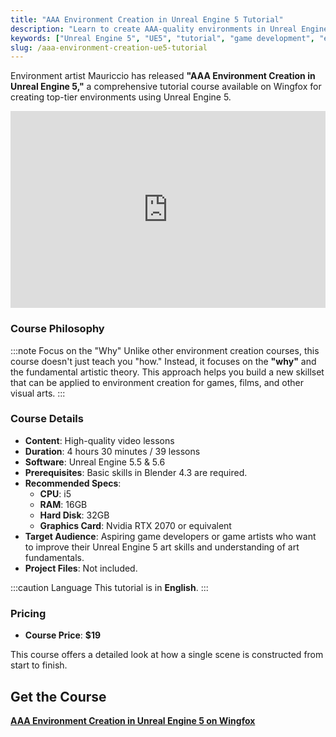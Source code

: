 ```yaml
---
title: "AAA Environment Creation in Unreal Engine 5 Tutorial"
description: "Learn to create AAA-quality environments in Unreal Engine 5 with this comprehensive tutorial course by Mauriccio, available on Wingfox."
keywords: ["Unreal Engine 5", "UE5", "tutorial", "game development", "environment art", "3D art", "gamedev", "Wingfox", "Mauriccio"]
slug: /aaa-environment-creation-ue5-tutorial
---
```


Environment artist Mauriccio has released **"AAA Environment Creation in Unreal Engine 5,"** a comprehensive tutorial course available on Wingfox for creating top-tier environments using Unreal Engine 5.

<iframe width="100%" height="315" src="https://www.youtube.com/embed/9KIY7V1ww0k" title="YouTube video player" frameborder="0" allow="accelerometer; autoplay; clipboard-write; encrypted-media; gyroscope; picture-in-picture" allowfullscreen></iframe>

### Course Philosophy

:::note Focus on the "Why"
Unlike other environment creation courses, this course doesn't just teach you "how." Instead, it focuses on the **"why"** and the fundamental artistic theory. This approach helps you build a new skillset that can be applied to environment creation for games, films, and other visual arts.
:::

### Course Details

-   **Content**: High-quality video lessons
-   **Duration**: 4 hours 30 minutes / 39 lessons
-   **Software**: Unreal Engine 5.5 & 5.6
-   **Prerequisites**: Basic skills in Blender 4.3 are required.
-   **Recommended Specs**:
    -   **CPU**: i5
    -   **RAM**: 16GB
    -   **Hard Disk**: 32GB
    -   **Graphics Card**: Nvidia RTX 2070 or equivalent
-   **Target Audience**: Aspiring game developers or game artists who want to improve their Unreal Engine 5 art skills and understanding of art fundamentals.
-   **Project Files**: Not included.

:::caution Language
This tutorial is in **English**.
:::

### Pricing

-   **Course Price**: **$19**

This course offers a detailed look at how a single scene is constructed from start to finish.

## Get the Course

[**AAA Environment Creation in Unreal Engine 5 on Wingfox**](https://www.wingfox.com/c/9528_1574_50392)

